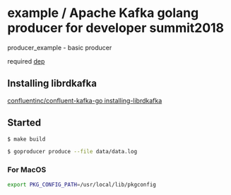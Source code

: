 # example / Apache Kafka golang producer for developer summit2018

producer_example - basic producer

required [dep](https://github.com/golang/dep)

## Installing librdkafka

[confluentinc/confluent-kafka-go installing-librdkafka](https://github.com/confluentinc/confluent-kafka-go#installing-librdkafka)

## Started

```bash
$ make build
```

```bash
$ goproducer produce --file data/data.log
```

### For MacOS

```bash
export PKG_CONFIG_PATH=/usr/local/lib/pkgconfig
```
